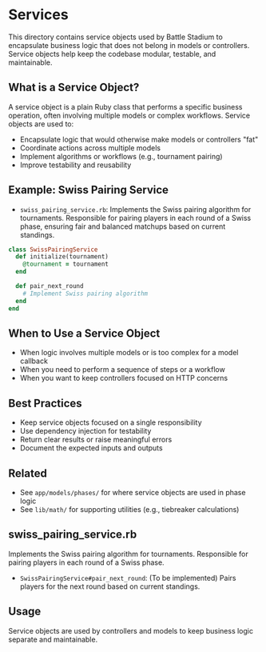 # Services

This directory contains service objects used by Battle Stadium to encapsulate business logic that does not belong in models or controllers. Service objects help keep the codebase modular, testable, and maintainable.

## What is a Service Object?
A service object is a plain Ruby class that performs a specific business operation, often involving multiple models or complex workflows. Service objects are used to:
- Encapsulate logic that would otherwise make models or controllers "fat"
- Coordinate actions across multiple models
- Implement algorithms or workflows (e.g., tournament pairing)
- Improve testability and reusability

## Example: Swiss Pairing Service
- `swiss_pairing_service.rb`: Implements the Swiss pairing algorithm for tournaments. Responsible for pairing players in each round of a Swiss phase, ensuring fair and balanced matchups based on current standings.

```ruby
class SwissPairingService
  def initialize(tournament)
    @tournament = tournament
  end

  def pair_next_round
    # Implement Swiss pairing algorithm
  end
end
```

## When to Use a Service Object
- When logic involves multiple models or is too complex for a model callback
- When you need to perform a sequence of steps or a workflow
- When you want to keep controllers focused on HTTP concerns

## Best Practices
- Keep service objects focused on a single responsibility
- Use dependency injection for testability
- Return clear results or raise meaningful errors
- Document the expected inputs and outputs

## Related
- See `app/models/phases/` for where service objects are used in phase logic
- See `lib/math/` for supporting utilities (e.g., tiebreaker calculations)

## swiss_pairing_service.rb
Implements the Swiss pairing algorithm for tournaments. Responsible for pairing players in each round of a Swiss phase.

- `SwissPairingService#pair_next_round`: (To be implemented) Pairs players for the next round based on current standings.

## Usage
Service objects are used by controllers and models to keep business logic separate and maintainable. 